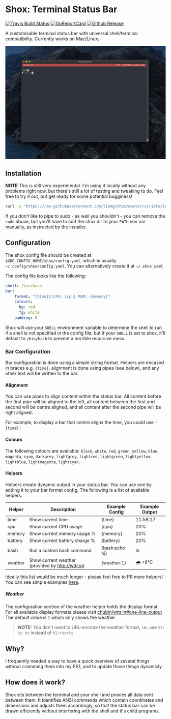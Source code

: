 # Shox: Terminal Status Bar

[![Travis Build Status](https://travis-ci.org/liamg/shox.svg?branch=master)](https://travis-ci.org/liamg/shox)
[![GoReportCard](https://goreportcard.com/badge/github.com/liamg/shox)](https://goreportcard.com/report/github.com/liamg/shox)
[![Github Release](https://img.shields.io/github/release/liamg/shox.svg)](https://github.com/liamg/shox/releases)

A customisable terminal status bar with universal shell/terminal compatibility. Currently works on Mac/Linux.

![](./screenshot.png)

## Installation

**NOTE** This is still very experimental. I'm using it locally without any problems right now, but there's still a lot of testing and tweaking to do. Feel free to try it out, but get ready for some potential bugginess!

```bash
curl -s "https://raw.githubusercontent.com/liamg/shox/master/scripts/install.sh" | sudo bash
```

If you don't like to pipe to sudo - as well you shouldn't - you can remove the `sudo` above, but you'll have to add the shox dir to your `PATH` env var manually, as instructed by the installer.

## Configuration

The shox config file should be created at `$XDG_CONFIG_HOME/shox/config.yaml`, which is usually `~/.config/shox/config.yaml`. You can alternatively create it at `~/.shox.yaml`

The config file looks like the following:

```yaml
shell: /bin/bash
bar:
    format: "{time}||CPU: {cpu} MEM: {memory}"
    colours: 
      bg: red
      fg: white
    padding: 0
```

Shox will use your `SHELL` environment variable to determine the shell to run if a shell is not specified in the config file, but if your `SHELL` is set to shox, it'll default to `/bin/bash` to prevent a horrible recursive mess.

### Bar Configuration

Bar configuration is done using a simple string format. Helpers are encased in braces e.g. `{time}`, alignment is done using pipes (see below), and any other text will be written to the bar.

#### Alignment

You can use pipes to align content within the status bar. All content before the first pipe will be aligned to the left, all content between the first and second will be centre aligned, and all content after the second pipe will be right aligned.

For example, to display a bar that centre aligns the time, you could use `|{time}|` 

#### Colours

The following colours are available: `black`, `white`, `red`, `green`, `yellow`, `blue`, `magenta`, `cyan`,  `darkgrey`, `lightgrey`, `lightred`, `lightgreen`, `lightyellow`, `lightblue`, `lightmagenta`, `lightcyan`.

#### Helpers

Helpers create dynamic output in your status bar. You can use one by adding it to your bar format config. The following is a list of available helpers.

| Helper  | Description                                       | Example Config   | Example Output |
|---------|---------------------------------------------------|------------------|----------------|
| time    | Show current time                                 | {time}           | 11:58:17       |
| cpu     | Show current CPU usage                            | {cpu}            | 20%            |
| memory  | Show current memory usage %                       | {memory}         | 20%            |
| battery | Show current battery charge %                     | {battery}        | 20%            |
| bash    | Run a custom bash command                         | {bash:echo hi}   | hi             |
| weather | Show current weather (provided by http://wttr.in) | {weather:1}      | 🌧 +6°C         |

Ideally this list would be much longer - please feel free to PR more helpers! You can see simple examples [here](https://github.com/liamg/shox/tree/master/pkg/helpers).

##### Weather

The configuration section of the weather helper holds the display format.
For all available display formats please visit
[chubin/wttr.in#one-line-output](https://github.com/chubin/wttr.in#one-line-output)
The default value is `1` which only shows the weather

> **_NOTE:_** You don't need to URL-encode the weather format, i.e. use `%l: %c %t` instead of `%l:+%c+%t`

## Why?

I frequently needed a way to have a quick overview of several things without cramming them into my PS1, and to update those things dynamicly.

## How does it work?

Shox sits between the terminal and your shell and proxies all data sent between them. It identifies ANSI commands which contain coordinates and dimensions and adjusts them accordingly, so that the status bar can be drawn efficiently without interfering with the shell and it's child programs.
